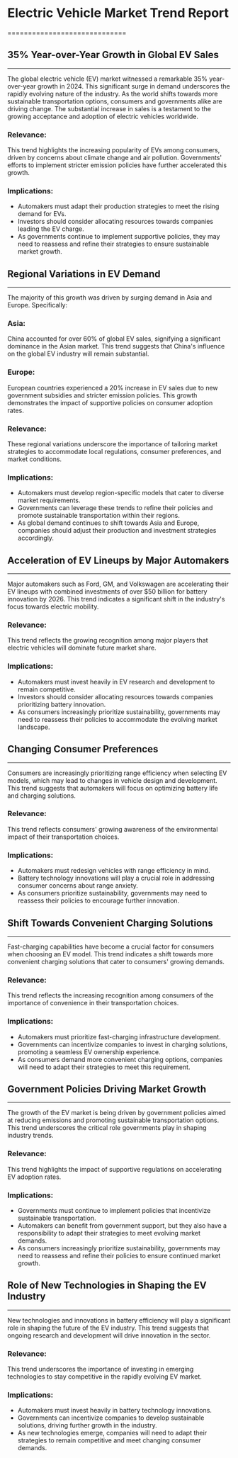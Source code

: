 # Electric Vehicle Market Trend Report
=============================

## 35% Year-over-Year Growth in Global EV Sales
---------------------------------------------------

The global electric vehicle (EV) market witnessed a remarkable 35% year-over-year growth in 2024. This significant surge in demand underscores the rapidly evolving nature of the industry. As the world shifts towards more sustainable transportation options, consumers and governments alike are driving change. The substantial increase in sales is a testament to the growing acceptance and adoption of electric vehicles worldwide.

### Relevance:
This trend highlights the increasing popularity of EVs among consumers, driven by concerns about climate change and air pollution. Governments' efforts to implement stricter emission policies have further accelerated this growth.

### Implications:

*   Automakers must adapt their production strategies to meet the rising demand for EVs.
*   Investors should consider allocating resources towards companies leading the EV charge.
*   As governments continue to implement supportive policies, they may need to reassess and refine their strategies to ensure sustainable market growth.

## Regional Variations in EV Demand
-----------------------------------

The majority of this growth was driven by surging demand in Asia and Europe. Specifically:

### Asia:
China accounted for over 60% of global EV sales, signifying a significant dominance in the Asian market. This trend suggests that China's influence on the global EV industry will remain substantial.

### Europe:
European countries experienced a 20% increase in EV sales due to new government subsidies and stricter emission policies. This growth demonstrates the impact of supportive policies on consumer adoption rates.

### Relevance:
These regional variations underscore the importance of tailoring market strategies to accommodate local regulations, consumer preferences, and market conditions.

### Implications:

*   Automakers must develop region-specific models that cater to diverse market requirements.
*   Governments can leverage these trends to refine their policies and promote sustainable transportation within their regions.
*   As global demand continues to shift towards Asia and Europe, companies should adjust their production and investment strategies accordingly.

## Acceleration of EV Lineups by Major Automakers
---------------------------------------------------

Major automakers such as Ford, GM, and Volkswagen are accelerating their EV lineups with combined investments of over $50 billion for battery innovation by 2026. This trend indicates a significant shift in the industry's focus towards electric mobility.

### Relevance:
This trend reflects the growing recognition among major players that electric vehicles will dominate future market share.

### Implications:

*   Automakers must invest heavily in EV research and development to remain competitive.
*   Investors should consider allocating resources towards companies prioritizing battery innovation.
*   As consumers increasingly prioritize sustainability, governments may need to reassess their policies to accommodate the evolving market landscape.

## Changing Consumer Preferences
---------------------------------

Consumers are increasingly prioritizing range efficiency when selecting EV models, which may lead to changes in vehicle design and development. This trend suggests that automakers will focus on optimizing battery life and charging solutions.

### Relevance:
This trend reflects consumers' growing awareness of the environmental impact of their transportation choices.

### Implications:

*   Automakers must redesign vehicles with range efficiency in mind.
*   Battery technology innovations will play a crucial role in addressing consumer concerns about range anxiety.
*   As consumers prioritize sustainability, governments may need to reassess their policies to encourage further innovation.

## Shift Towards Convenient Charging Solutions
---------------------------------------------------

Fast-charging capabilities have become a crucial factor for consumers when choosing an EV model. This trend indicates a shift towards more convenient charging solutions that cater to consumers' growing demands.

### Relevance:
This trend reflects the increasing recognition among consumers of the importance of convenience in their transportation choices.

### Implications:

*   Automakers must prioritize fast-charging infrastructure development.
*   Governments can incentivize companies to invest in charging solutions, promoting a seamless EV ownership experience.
*   As consumers demand more convenient charging options, companies will need to adapt their strategies to meet this requirement.

## Government Policies Driving Market Growth
--------------------------------------------

The growth of the EV market is being driven by government policies aimed at reducing emissions and promoting sustainable transportation options. This trend underscores the critical role governments play in shaping industry trends.

### Relevance:
This trend highlights the impact of supportive regulations on accelerating EV adoption rates.

### Implications:

*   Governments must continue to implement policies that incentivize sustainable transportation.
*   Automakers can benefit from government support, but they also have a responsibility to adapt their strategies to meet evolving market demands.
*   As consumers increasingly prioritize sustainability, governments may need to reassess and refine their policies to ensure continued market growth.

## Role of New Technologies in Shaping the EV Industry
----------------------------------------------------------

New technologies and innovations in battery efficiency will play a significant role in shaping the future of the EV industry. This trend suggests that ongoing research and development will drive innovation in the sector.

### Relevance:
This trend underscores the importance of investing in emerging technologies to stay competitive in the rapidly evolving EV market.

### Implications:

*   Automakers must invest heavily in battery technology innovations.
*   Governments can incentivize companies to develop sustainable solutions, driving further growth in the industry.
*   As new technologies emerge, companies will need to adapt their strategies to remain competitive and meet changing consumer demands.
